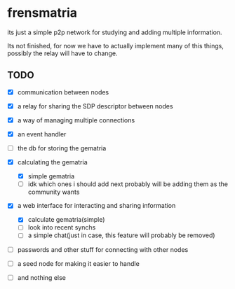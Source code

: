 # frensmatria
its just a simple p2p network for studying and adding multiple information.

Its not finished, for now we have to actually implement many of this things, possibly the relay will have to change.

## TODO

- [x] communication between nodes
- [x] a relay for sharing the SDP descriptor between nodes
- [x] a way of managing multiple connections
- [x] an event handler
- [ ] the db for storing the gematria 
- [x] calculating the gematria
  - [x] simple gematria
  - [ ] idk which ones i should add next probably will be adding them as the community wants
- [x] a web interface for interacting and sharing information
  - [x] calculate gematria(simple)
  - [ ] look into recent synchs
  - [ ] a simple chat(just in case, this feature will probably be removed)
- [ ] passwords and other stuff for connecting with other nodes
- [ ] a seed node for making it easier to handle
- [ ] and nothing else

